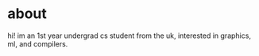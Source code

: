 # about

hi! im an 1st year undergrad cs student from the uk, interested in graphics, ml, and compilers.